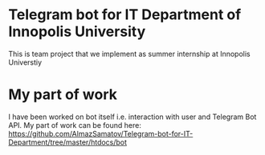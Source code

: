 # Telegram bot for IT Department of Innopolis University
This is team project that we implement as summer internship at Innopolis Universtiy

# My part of work
I have been worked on bot itself i.e. interaction with user and Telegram Bot API. My part of work can be found here: 
https://github.com/AlmazSamatov/Telegram-bot-for-IT-Department/tree/master/htdocs/bot
